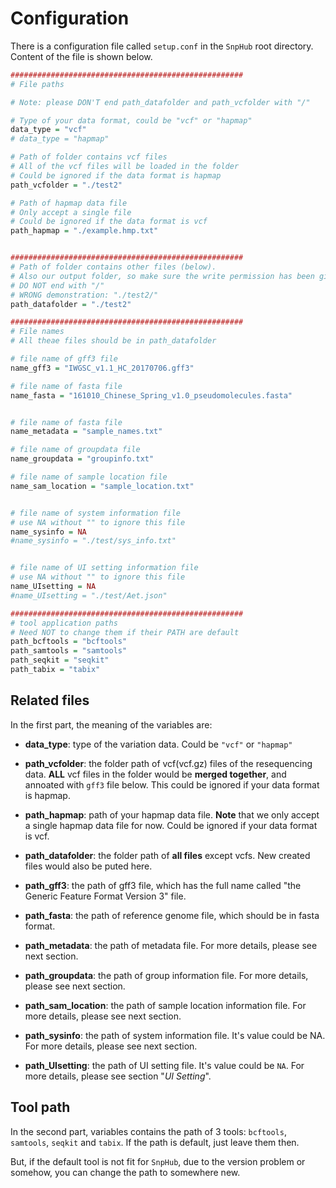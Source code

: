 # Configuration

There is a configuration file called `setup.conf` in the `SnpHub` root directory. Content of the file is shown below.

```R
####################################################
# File paths

# Note: please DON'T end path_datafolder and path_vcfolder with "/"

# Type of your data format, could be "vcf" or "hapmap"
data_type = "vcf"
# data_type = "hapmap"

# Path of folder contains vcf files
# All of the vcf files will be loaded in the folder
# Could be ignored if the data format is hapmap 
path_vcfolder = "./test2"

# Path of hapmap data file
# Only accept a single file
# Could be ignored if the data format is vcf
path_hapmap = "./example.hmp.txt"


####################################################
# Path of folder contains other files (below).
# Also our output folder, so make sure the write permission has been given
# DO NOT end with "/"
# WRONG demonstration: "./test2/"
path_datafolder = "./test2"

####################################################
# File names
# All theae files should be in path_datafolder

# file name of gff3 file
name_gff3 = "IWGSC_v1.1_HC_20170706.gff3"

# file name of fasta file
name_fasta = "161010_Chinese_Spring_v1.0_pseudomolecules.fasta"


# file name of fasta file
name_metadata = "sample_names.txt"

# file name of groupdata file
name_groupdata = "groupinfo.txt"

# file name of sample location file
name_sam_location = "sample_location.txt"


# file name of system information file
# use NA without "" to ignore this file
name_sysinfo = NA
#name_sysinfo = "./test/sys_info.txt" 


# file name of UI setting information file
# use NA without "" to ignore this file
name_UIsetting = NA
#name_UIsetting = "./test/Aet.json"

####################################################
# tool application paths
# Need NOT to change them if their PATH are default
path_bcftools = "bcftools"
path_samtools = "samtools"
path_seqkit = "seqkit"
path_tabix = "tabix"


```

## Related files
In the first part, the meaning of the variables are:

- **data_type**: type of the variation data. Could be `"vcf"` or `"hapmap"`

- **path_vcfolder**: the folder path of vcf(vcf.gz) files of the resequencing data. **ALL** vcf files in the folder would be **merged together**, and annoated with `gff3` file below. This could be ignored if your data format is hapmap.

- **path_hapmap**: path of your hapmap data file. **Note** that we only accept a single hapmap data file for now. Could be ignored if your data format is vcf.

- **path_datafolder**: the folder path of **all files** except vcfs. New created files would also be puted here.

- **path_gff3**: the path of gff3 file, which has the full name called "the Generic Feature Format Version 3" file.

- **path_fasta**: the path of reference genome file, which should be in fasta format.

- **path_metadata**: the path of metadata file. For more details, please see next section.

- **path_groupdata**: the path of group information file. For more details, please see next section.

- **path_sam_location**: the path of sample location information file. For more details, please see next section.

- **path_sysinfo**: the path of system information file. It's value could be NA. For more details, please see next section.

- **path_UIsetting**: the path of UI setting file. It's value could be `NA`. For more details, please see section "*UI Setting*".

## Tool path
In the second part, variables contains the path of 3 tools: `bcftools`, `samtools`, `seqkit` and `tabix`. If the path is default, just leave them then.

But, if the default tool is not fit for `SnpHub`, due to the version problem or somehow, you can change the path to somewhere new.
